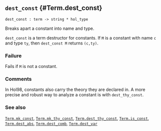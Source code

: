 ## `dest_const` {#Term.dest_const}


```
dest_const : term -> string * hol_type
```



Breaks apart a constant into name and type.


`dest_const` is a term destructor for constants. If `M` is a
constant with name `c` and type `ty`, then `dest_const M`
returns `(c,ty)`.

### Failure

Fails if `M` is not a constant.

### Comments

In Hol98, constants also carry the theory they are declared in. A
more precise and robust way to analyze a constant is with
`dest_thy_const`.

### See also

[`Term.mk_const`](#Term.mk_const), [`Term.mk_thy_const`](#Term.mk_thy_const), [`Term.dest_thy_const`](#Term.dest_thy_const), [`Term.is_const`](#Term.is_const), [`Term.dest_abs`](#Term.dest_abs), [`Term.dest_comb`](#Term.dest_comb), [`Term.dest_var`](#Term.dest_var)

